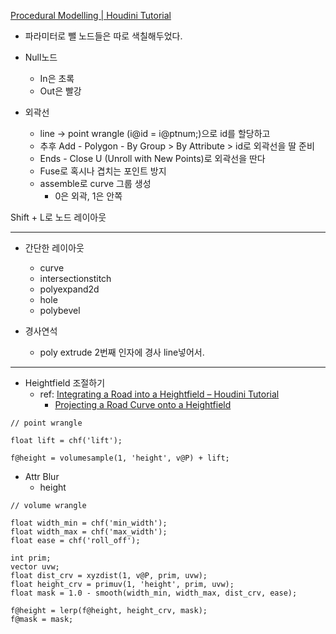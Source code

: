 [Procedural Modelling | Houdini Tutorial](https://youtu.be/fdG0ZD8lDS4)

- 파라미터로 뺄 노드들은 따로 색칠해두었다.
- Null노드
  - In은 초록
  - Out은 빨강

- 외곽선
  - line -> point wrangle (i@id = i@ptnum;)으로 id를 할당하고
  - 추후 Add - Polygon - By Group > By Attribute > id로 외곽선을 딸 준비
  - Ends - Close U (Unroll with New Points)로 외곽선을 딴다
  - Fuse로 혹시나 겹치는 포인트 방지
  - assemble로 curve 그룹 생성
    - 0은 외곽, 1은 안쪽

Shift + L로 노드 레이아웃





---

- 간단한 레이아웃
  - curve
  - intersectionstitch
  - polyexpand2d
  - hole
  - polybevel

- 경사연석
  - poly extrude 2번째 인자에 경사 line넣어서.


---

- Heightfield 조절하기
  - ref: [Integrating a Road into a Heightfield – Houdini Tutorial](https://www.youtube.com/watch?v=hWGCs4MLGqQ)
    - [Projecting a Road Curve onto a Heightfield](https://procegen.konstantinmagnus.de/projecting-a-road-curve-onto-a-heightfield)

``` vex
// point wrangle

float lift = chf('lift');

f@height = volumesample(1, 'height', v@P) + lift;
```

- Attr Blur
  - height

``` vex
// volume wrangle

float width_min = chf('min_width');
float width_max = chf('max_width');
float ease = chf('roll_off');

int prim;
vector uvw;
float dist_crv = xyzdist(1, v@P, prim, uvw);
float height_crv = primuv(1, 'height', prim, uvw);
float mask = 1.0 - smooth(width_min, width_max, dist_crv, ease);

f@height = lerp(f@height, height_crv, mask);
f@mask = mask;
```



```